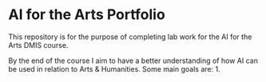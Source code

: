 # AI for the Arts Portfolio

This repository is for the purpose of completing lab work for the AI for the Arts DMIS course.

By the end of the course I aim to have a better understanding of how AI can be used in relation to Arts & Humanities. Some main goals are:
1. 
